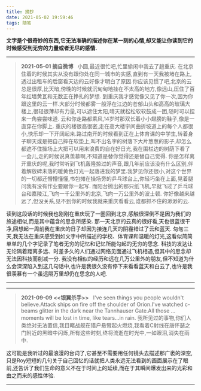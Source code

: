```yaml
---
title: 摘抄
date: 2021-05-02 19:59:46
tags: 随笔
---
```


****文字是个很奇妙的东西,它无法准确的描述你在某一刻的心情,却又能让你读到它的时候感受到无穷的力量或者无尽的感情.****

<!--more-->

-----
> ****2021-05-01 摘自微博****
> &nbsp;
> 小圆,最近很忙吧,忙里偷闲中我去了趟重庆.
在北京住着的时候其实从没有跟你处在同一城市的实感,直到有一天我被堵在路上,透过出租车的后窗看天边的云好像才明白了原因.你应该见惯了吧,北京的云总是很厚,比天暗,傍晚的时候就沉甸甸地挂在不太高的地方,像远山,压住了百年红墙黄瓦和无数正在挣扎的梦想.
到重庆我才感觉像又见了你一次,因为你跟这里的云一样.大部分时候都雾一般浮在江边的苍郁山头和高高的玻璃大楼上,很轻很薄却有力量,可以遮住太阳,晴天就松松软软鼓成一团,随时可以捏来一角尝尝味道.
云和你走路都乘风,14岁时那双长着小小翅膀的鞋子,像是一直穿在你脚上.
重庆的楼很高很密,走在高大楼宇间曲折坡道上的每个人都很小,快乐却一下开阔起来.路过南开的时候看到正在上体育课的中学生,转着身子聊天或是把自己摔在软垫上,叫不出名字的树落下大片葱葱的影子,却怎么都遮不住操场上大把可以用来浪费的自在好日光,我在围栏边的树荫下看了一会儿,走的时候说真羡慕啊,不知道是替你觉得还是替自己觉得.
你是怎样离开重庆的呢,我时常听到飞机轰隆掠过的声音,跟几年前应该没有什么区别,伴着解放碑未落的暖黄色灯光一起落进我的梦里.我梦见你还很小,对这个世界的一切都还懵懵懂懂,书包摊在操场旁的乒乓球台上,你轻巧坐在上面,晃着腿问我有没有作业要跟你一起写.
而阳台抛出的那只纸飞机,早就飞过了乒乓球台和嘉陵江,飞向一千公里外的北京,飞向一万公里外的波士顿.
你好像越来越远了,但没关系,见不到你的时候我就来重庆看看云,谁都抓不住的渺渺的云.
&nbsp;

读到这段话的时候我也刚刚在重庆玩了一圈回到北京,感触很深倒不是因为我们的旅途相似,而是其中蕴含的思念所感染.
那一天北京的云真的很好看,天也很蓝很干净,回想起一周前我在重庆的日子却因为接连几天的阴霾错过了云和蓝天.
匆匆三天,我无法在重庆感受到如文字中所描述的学校、体育课和温暖的灯光,这看似简简单单的几个字记录了笔者无穷的记忆和记忆所能勾起的无穷的思念.
科技的发达让无论隔着距离多远、时差多久的人们通过网络见面通过飞机相遇,但其中的思念却无法因科技而削减一分.
我没有相似的经历和远在几万公里外的朋友,但不知道为什么会深深陷入到这几句话中,也许是我很久没有停下来看看蓝天和白云了,也许是我很羡慕有一个虽远隔万里却仍在思念的人吧.

-----

-----
> ****2021-09-09 <<银翼杀手>>****
> &nbsp;
> I've seen things you people wouldn't believe.Attack ships on fire off the shoulder of Orion.I've watched c-beams glitter in the dark near the Tannhauser Gate.All those ... moments will be lost in time, like tears...in rain.
> 我所见过的事物,你们人类绝对无法置信,我目睹战舰在猎户悬臂起火燃烧,我看着C射线在唐怀瑟之门附近的黑暗中闪烁,所有这些时刻,终将流逝在时光中,一如眼泪,消失在雨中.
&nbsp;

这可能是我听过的最浪漫的台词了,它甚至不需要用任何镜头去描述那广袤的深空,只是Roy短短的几句关于自己回忆的话就把人类永远无法看到的画面展示在了眼前,还告诉了我们生命的意义不在于时间上的延续,而在于其瞬间爆发出来的光彩和由之而来的感性体验.

-----